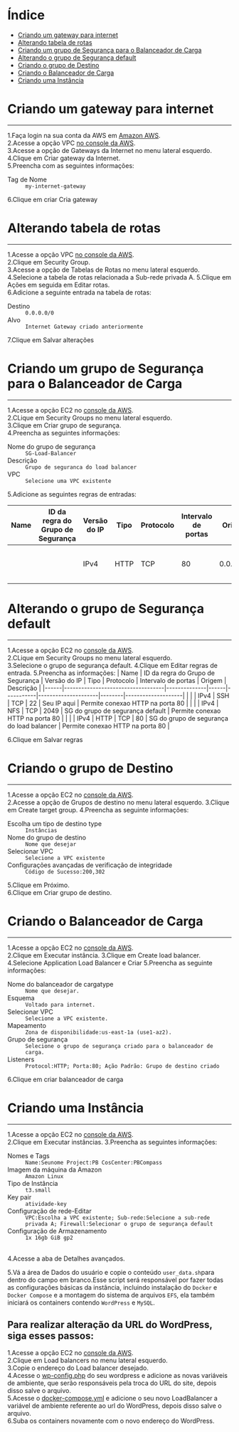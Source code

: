 # Índice
- [Criando um gateway para internet](#criando-um-gateway-para-internet)
- [Alterando tabela de rotas](#alterando-tabela-de-rotas)
- [Criando um grupo de Segurança para o Balanceador de Carga](#criando-um-grupo-de-segurança-para-o-balanceador-de-carga)
- [Alterando o grupo de Segurança default](#alterando-o-grupo-de-segurança-default)
- [Criando o grupo de Destino](#criando-o-grupo-de-destino)
- [Criando o Balanceador de Carga](#criando-o-balanceador-de-carga)
- [Criando uma Instância](#criando-uma-instância)
# Criando um gateway para internet
------------
1.Faça login na sua conta da AWS em [Amazon AWS](https://aws.amazon.com).</br>
2.Acesse a opção VPC [no console da AWS](https://console.aws.amazon.com/vpc/).</br>
3.Acesse a opção de Gateways da Internet no menu lateral esquerdo.</br>
4.Clique em Criar gateway da Internet.</br>
5.Preencha com as seguintes informações:
<dl>
  <dt>Tag de Nome</dt>
  <dd><code>my-internet-gateway</code></dd>
</dl>
6.Clique em criar Cria gateway

# Alterando tabela de rotas
------------
1.Acesse a opção VPC [no console da AWS](https://console.aws.amazon.com/vpc/).</br>
2.Clique em Security Group.</br>
3.Acesse a opção de Tabelas de Rotas no menu lateral esquerdo.</br>
4.Selecione a tabela de rotas relacionada a Sub-rede privada A.
5.Clique em Ações em seguida em Editar rotas.</br>
6.Adicione a seguinte entrada na tabela de rotas:
<dl>
  <dt>Destino</dt>
  <dd><code>0.0.0.0/0</code></dd>
  <dt>Alvo</dt>
  <dd><code>Internet Gateway criado anteriormente</code></dd>
</dl>
7.Clique em Salvar alterações</br>

# Criando um grupo de Segurança para o Balanceador de Carga
------------
1.Acesse a opção EC2 no [console da AWS](https://console.aws.amazon.com/ec2/).</br>
2.CLique em Security Groups no menu lateral esquerdo.</br>
3.Clique em Criar grupo de segurança.</br>
4.Preencha as seguintes informações:
<dl>
  <dt>Nome do grupo de segurança</dt>
  <dd><code>SG-Load-Balancer</code></dd>
  
  <dt>Descrição</dt>
  <dd><code>Grupo de seguranca do load balancer</code></dd>

  <dt>VPC</dt>
  <dd><code>Selecione uma VPC existente</code></dd>
</dl>
5.Adicione as seguintes regras de entradas:

| Name | ID da regra do Grupo de Segurança | Versão do IP | Tipo | Protocolo | Intervalo de portas | Origem | Descrição          |
|------|-----------------------------------|--------------|------|-----------|---------------------|--------|--------------------|
| | | IPv4         | HTTP              | TCP       | 80                  | 0.0.0.0/0      | Permite conexao HTTP na porta 80   |

# Alterando o grupo de Segurança default
-----------
1.Acesse a opção EC2 no [console da AWS](https://console.aws.amazon.com/ec2/).</br>
2.CLique em Security Groups no menu lateral esquerdo.</br>
3.Selecione o grupo de segurança default.
4.Clique em Editar regras de entrada.
5.Preencha as informações:
| Name | ID da regra do Grupo de Segurança | Versão do IP | Tipo | Protocolo | Intervalo de portas | Origem | Descrição          |
|------|-----------------------------------|--------------|------|-----------|---------------------|--------|--------------------|
| | | IPv4         | SSH              | TCP       | 22                  | Seu IP aqui    | Permite conexao HTTP na porta 80   |
| | | IPv4         | NFS              | TCP       | 2049                | SG do grupo de segurança default     | Permite conexao HTTP na porta 80   |
| | | IPv4         | HTTP              | TCP       | 80                  | SG do grupo de segurança do load balancer    | Permite conexao HTTP na porta 80   |

6.Clique em Salvar regras

# Criando o grupo de Destino
------------
1.Acesse a opção EC2 no [console da AWS](https://console.aws.amazon.com/ec2/).</br>
2.Acesse a opção de Grupos de destino no menu lateral esquerdo.
3.Clique em Create target group.
4.Preencha as seguinte informações:
<dl>
  <dt>Escolha um tipo de destino type</dt>
  <dd><code>Instâncias</code></dd>
  
  <dt>Nome do grupo de destino</dt>
  <dd><code>Nome que desejar</code></dd>

  <dt>Selecionar VPC</dt>
  <dd><code>Selecione a VPC existente</code></dd>
  
  <dt>Configurações avançadas de verificação de integridade</dt>
  <dd><code>Código de Sucesso:200,302</code></dd>
</dl>
5.Clique em Próximo.</br>
6.Clique em Criar grupo de destino.</br>

# Criando o Balanceador de Carga
------------
1.Acesse a opção EC2 no [console da AWS](https://console.aws.amazon.com/ec2/).</br>
2.Clique em Executar instância.
3.Clique em Create load balancer.
4.Selecione Application Load Balancer e Criar
5.Preencha as seguinte informações:
<dl>
  <dt>Nome do balanceador de cargatype</dt>
  <dd><code>Nome que desejar.</code></dd>
  
  <dt>Esquema</dt>
  <dd><code>Voltado para internet.</code></dd>

  <dt>Selecionar VPC</dt>
  <dd><code>Selecione a VPC existente.</code></dd>
  
  <dt>Mapeamento</dt>
  <dd><code>Zona de disponibilidade:us-east-1a (use1-az2).</code></dd>
  
  <dt>Grupo de segurança</dt>
  <dd><code>Selecione o grupo de segurança criado para o balanceador de carga.</code></dd>
  
  <dt>Listeners</dt>
  <dd><code>Protocol:HTTP; Porta:80; Ação Padrão: Grupo de destino criado</code></dd>
</dl>
6.Clique em criar balanceador de carga

# Criando uma Instância
------------
1.Acesse a opção EC2 no [console da AWS](https://console.aws.amazon.com/ec2/).</br>
2.Clique em Executar instâncias.
3.Preencha as seguintes informações:</br>
<dl>
  <dt>Nomes e Tags</dt>
  <dd><code>Name:Seunome Project:PB CosCenter:PBCompass</code></dd>
  
  <dt>Imagem da máquina da Amazon</dt>
  <dd><code>Amazon Linux</code></dd>

  <dt>Tipo de Instância</dt>
  <dd><code>t3.small</code></dd>
   
  <dt>Key pair</dt>
  <dd><code>atividade-key</code></dd>
   
  <dt>Configuração de rede-Editar</dt>
  <dd><code>VPC:Escolha a VPC existente; Sub-rede:Selecione a sub-rede privada A; Firewall:Selecionar o grupo de segurança default</code></dd>
   
  <dt>Configuração de Armazenamento</dt>
  <dd><code>1x 16gb GiB gp2</code></dd></br>
  
  </dl>
  4.Acesse a aba de Detalhes avançados.</br>
  
  5.Vá a área de Dados do usuário e copie o conteúdo `user_data.sh`para dentro do campo em branco.Esse script será responsável por fazer todas as configurações básicas da instância, incluindo instalação do `Docker` e `Docker Compose` e a montagem do sistema de arquivos `EFS`, ela também iniciará os containers contendo `WordPress` e `MySQL`.

## Para realizar alteração da URL do WordPress, siga esses passos:
1.Acesse a opção EC2 no [console da AWS](https://console.aws.amazon.com/ec2/).</br>
2.Clique em Load balancers no menu lateral esquerdo.</br>
3.Copie o endereço do Load balancer desejado.</br>
4.Acesse o [wp-config.php](https://github.com/luizz567/Compass.uol-Atividade-Docker/tree/main/nfs/LuizGustavo/wordpress) do seu wordpress e adicione as novas variáveis de ambiente, que serão responsáveis pela troca do URL do site, depois disso salve o arquivo.</br>
5.Acesse o [docker-compose.yml](https://github.com/luizz567/Compass.uol-Atividade-Docker/blob/main/docker-compose.yml) e adicione o seu novo LoadBalancer a variável de ambiente referente ao url do WordPress, depois disso salve o arquivo.</br>
6.Suba os containers novamente com o novo endereço do WordPress.

